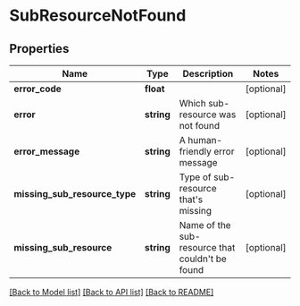 # SubResourceNotFound

## Properties
Name | Type | Description | Notes
------------ | ------------- | ------------- | -------------
**error_code** | **float** |  | [optional] 
**error** | **string** | Which sub-resource was not found | [optional] 
**error_message** | **string** | A human-friendly error message | [optional] 
**missing_sub_resource_type** | **string** | Type of sub-resource that&#39;s missing | [optional] 
**missing_sub_resource** | **string** | Name of the sub-resource that couldn&#39;t be found | [optional] 

[[Back to Model list]](../README.md#documentation-for-models) [[Back to API list]](../README.md#documentation-for-api-endpoints) [[Back to README]](../README.md)


